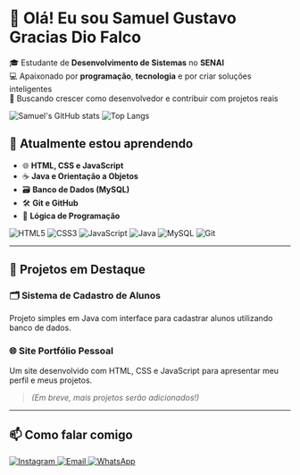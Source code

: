 # 👋 Olá! Eu sou Samuel Gustavo Gracias Dio Falco

🎓 Estudante de **Desenvolvimento de Sistemas** no **SENAI**  
💻 Apaixonado por **programação**, **tecnologia** e por criar soluções inteligentes  
🚀 Buscando crescer como desenvolvedor e contribuir com projetos reais

![Samuel's GitHub stats](https://github-readme-stats.vercel.app/api?username=Samuel324567&show_icons=true&theme=radical)
![Top Langs](https://github-readme-stats.vercel.app/api/top-langs/?username=Samuel324567&layout=compact&theme=radical)

## 🧠 Atualmente estou aprendendo

- 🌐 **HTML, CSS e JavaScript**
- ☕ **Java e Orientação a Objetos**
- 🗃️ **Banco de Dados (MySQL)**
- 🛠️ **Git e GitHub**
- 🧩 **Lógica de Programação**

![HTML5](https://img.shields.io/badge/-HTML5-E34F26?logo=html5&logoColor=fff)
![CSS3](https://img.shields.io/badge/-CSS3-1572B6?logo=css3&logoColor=fff)
![JavaScript](https://img.shields.io/badge/-JavaScript-F7DF1E?logo=javascript&logoColor=000)
![Java](https://img.shields.io/badge/-Java-007396?logo=java&logoColor=fff)
![MySQL](https://img.shields.io/badge/-MySQL-4479A1?logo=mysql&logoColor=fff)
![Git](https://img.shields.io/badge/-Git-F05032?logo=git&logoColor=fff)


---

## 💼 Projetos em Destaque

### 🗂️ Sistema de Cadastro de Alunos  
Projeto simples em Java com interface para cadastrar alunos utilizando banco de dados.

### 🌐 Site Portfólio Pessoal  
Um site desenvolvido com HTML, CSS e JavaScript para apresentar meu perfil e meus projetos.

> *(Em breve, mais projetos serão adicionados!)*

---

## 📫 Como falar comigo

<a href="https://instagram.com/graciasxl" target="_blank">
  <img src="https://img.shields.io/badge/-Instagram-%23E4405F?style=for-the-badge&logo=instagram&logoColor=white" alt="Instagram">
</a>
<a href="mailto:samuelgracias293@gmail.com" target="_blank">
  <img src="https://img.shields.io/badge/-Email-%23333?style=for-the-badge&logo=gmail&logoColor=white" alt="Email">
</a>
<a href="https://wa.me/5511912240204" target="_blank">
  <img src="https://img.shields.io/badge/-WhatsApp-%25D366?style=for-the-badge&logo=whatsapp&logoColor=white" alt="WhatsApp">
</a>

